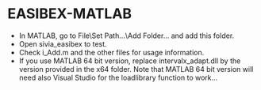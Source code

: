 EASIBEX-MATLAB
==============
- In MATLAB, go to File\Set Path...\Add Folder... and add this folder.
- Open sivia_easibex to test.
- Check i_Add.m and the other files for usage information.
- If you use MATLAB 64 bit version, replace intervalx_adapt.dll by the version provided in the x64 folder. Note that MATLAB 64 bit version will need also Visual Studio for the loadlibrary function to work...
